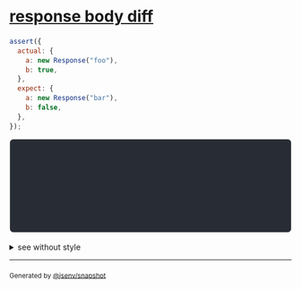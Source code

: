 # [response body diff](../../fetch.test.js#L64)

```js
assert({
  actual: {
    a: new Response("foo"),
    b: true,
  },
  expect: {
    a: new Response("bar"),
    b: false,
  },
});
```

![img](throw.svg)

<details>
  <summary>see without style</summary>

```console
AssertionError: actual and expect are different

actual: {
  a: Response(ReadableStream, { status: 200 }),
  b: true,
}
expect: {
  a: Response(ReadableStream, { status: 200 }),
  b: false,
}
```

</details>

---

<sub>
  Generated by <a href="https://github.com/jsenv/core/tree/main/packages/independent/snapshot">@jsenv/snapshot</a>
</sub>